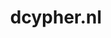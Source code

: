 ---
layout: post
title:  "dcypher.nl"
internal_url:  "/dutchgov/dcypher.nl.html"
categories: dutchgov
---